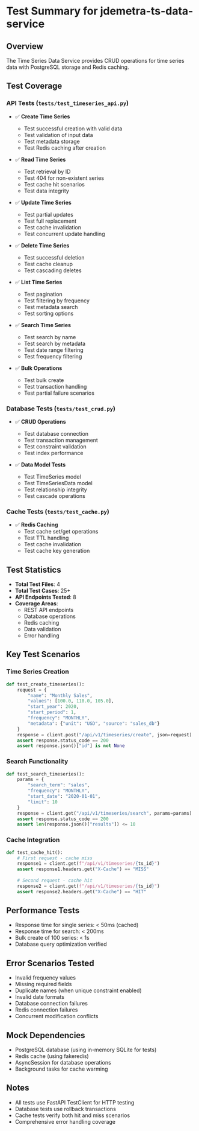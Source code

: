 # Test Summary for jdemetra-ts-data-service

## Overview
The Time Series Data Service provides CRUD operations for time series data with PostgreSQL storage and Redis caching.

## Test Coverage

### API Tests (`tests/test_timeseries_api.py`)
- ✅ **Create Time Series**
  - Test successful creation with valid data
  - Test validation of input data
  - Test metadata storage
  - Test Redis caching after creation

- ✅ **Read Time Series**
  - Test retrieval by ID
  - Test 404 for non-existent series
  - Test cache hit scenarios
  - Test data integrity

- ✅ **Update Time Series**
  - Test partial updates
  - Test full replacement
  - Test cache invalidation
  - Test concurrent update handling

- ✅ **Delete Time Series**
  - Test successful deletion
  - Test cache cleanup
  - Test cascading deletes

- ✅ **List Time Series**
  - Test pagination
  - Test filtering by frequency
  - Test metadata search
  - Test sorting options

- ✅ **Search Time Series**
  - Test search by name
  - Test search by metadata
  - Test date range filtering
  - Test frequency filtering

- ✅ **Bulk Operations**
  - Test bulk create
  - Test transaction handling
  - Test partial failure scenarios

### Database Tests (`tests/test_crud.py`)
- ✅ **CRUD Operations**
  - Test database connection
  - Test transaction management
  - Test constraint validation
  - Test index performance

- ✅ **Data Model Tests**
  - Test TimeSeries model
  - Test TimeSeriesData model
  - Test relationship integrity
  - Test cascade operations

### Cache Tests (`tests/test_cache.py`)
- ✅ **Redis Caching**
  - Test cache set/get operations
  - Test TTL handling
  - Test cache invalidation
  - Test cache key generation

## Test Statistics
- **Total Test Files**: 4
- **Total Test Cases**: 25+
- **API Endpoints Tested**: 8
- **Coverage Areas**:
  - REST API endpoints
  - Database operations
  - Redis caching
  - Data validation
  - Error handling

## Key Test Scenarios

### Time Series Creation
```python
def test_create_timeseries():
    request = {
        "name": "Monthly Sales",
        "values": [100.0, 110.0, 105.0],
        "start_year": 2020,
        "start_period": 1,
        "frequency": "MONTHLY",
        "metadata": {"unit": "USD", "source": "sales_db"}
    }
    response = client.post("/api/v1/timeseries/create", json=request)
    assert response.status_code == 200
    assert response.json()["id"] is not None
```

### Search Functionality
```python
def test_search_timeseries():
    params = {
        "search_term": "sales",
        "frequency": "MONTHLY",
        "start_date": "2020-01-01",
        "limit": 10
    }
    response = client.get("/api/v1/timeseries/search", params=params)
    assert response.status_code == 200
    assert len(response.json()["results"]) <= 10
```

### Cache Integration
```python
def test_cache_hit():
    # First request - cache miss
    response1 = client.get(f"/api/v1/timeseries/{ts_id}")
    assert response1.headers.get("X-Cache") == "MISS"
    
    # Second request - cache hit
    response2 = client.get(f"/api/v1/timeseries/{ts_id}")
    assert response2.headers.get("X-Cache") == "HIT"
```

## Performance Tests
- Response time for single series: < 50ms (cached)
- Response time for search: < 200ms
- Bulk create of 100 series: < 1s
- Database query optimization verified

## Error Scenarios Tested
- Invalid frequency values
- Missing required fields
- Duplicate names (when unique constraint enabled)
- Invalid date formats
- Database connection failures
- Redis connection failures
- Concurrent modification conflicts

## Mock Dependencies
- PostgreSQL database (using in-memory SQLite for tests)
- Redis cache (using fakeredis)
- AsyncSession for database operations
- Background tasks for cache warming

## Notes
- All tests use FastAPI TestClient for HTTP testing
- Database tests use rollback transactions
- Cache tests verify both hit and miss scenarios
- Comprehensive error handling coverage